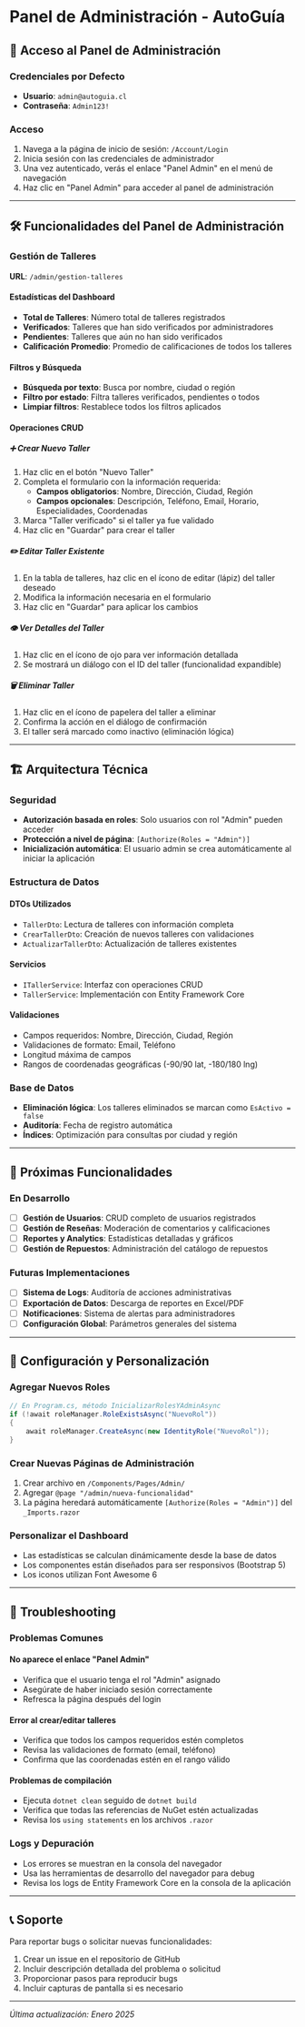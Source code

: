 # Panel de Administración - AutoGuía

## 🔐 Acceso al Panel de Administración

### Credenciales por Defecto
- **Usuario**: `admin@autoguia.cl`
- **Contraseña**: `Admin123!`

### Acceso
1. Navega a la página de inicio de sesión: `/Account/Login`
2. Inicia sesión con las credenciales de administrador
3. Una vez autenticado, verás el enlace "Panel Admin" en el menú de navegación
4. Haz clic en "Panel Admin" para acceder al panel de administración

---

## 🛠️ Funcionalidades del Panel de Administración

### Gestión de Talleres
**URL**: `/admin/gestion-talleres`

#### Estadísticas del Dashboard
- **Total de Talleres**: Número total de talleres registrados
- **Verificados**: Talleres que han sido verificados por administradores
- **Pendientes**: Talleres que aún no han sido verificados
- **Calificación Promedio**: Promedio de calificaciones de todos los talleres

#### Filtros y Búsqueda
- **Búsqueda por texto**: Busca por nombre, ciudad o región
- **Filtro por estado**: Filtra talleres verificados, pendientes o todos
- **Limpiar filtros**: Restablece todos los filtros aplicados

#### Operaciones CRUD

##### ➕ Crear Nuevo Taller
1. Haz clic en el botón "Nuevo Taller"
2. Completa el formulario con la información requerida:
   - **Campos obligatorios**: Nombre, Dirección, Ciudad, Región
   - **Campos opcionales**: Descripción, Teléfono, Email, Horario, Especialidades, Coordenadas
3. Marca "Taller verificado" si el taller ya fue validado
4. Haz clic en "Guardar" para crear el taller

##### ✏️ Editar Taller Existente
1. En la tabla de talleres, haz clic en el ícono de editar (lápiz) del taller deseado
2. Modifica la información necesaria en el formulario
3. Haz clic en "Guardar" para aplicar los cambios

##### 👁️ Ver Detalles del Taller
1. Haz clic en el ícono de ojo para ver información detallada
2. Se mostrará un diálogo con el ID del taller (funcionalidad expandible)

##### 🗑️ Eliminar Taller
1. Haz clic en el ícono de papelera del taller a eliminar
2. Confirma la acción en el diálogo de confirmación
3. El taller será marcado como inactivo (eliminación lógica)

---

## 🏗️ Arquitectura Técnica

### Seguridad
- **Autorización basada en roles**: Solo usuarios con rol "Admin" pueden acceder
- **Protección a nivel de página**: `[Authorize(Roles = "Admin")]`
- **Inicialización automática**: El usuario admin se crea automáticamente al iniciar la aplicación

### Estructura de Datos

#### DTOs Utilizados
- `TallerDto`: Lectura de talleres con información completa
- `CrearTallerDto`: Creación de nuevos talleres con validaciones
- `ActualizarTallerDto`: Actualización de talleres existentes

#### Servicios
- `ITallerService`: Interfaz con operaciones CRUD
- `TallerService`: Implementación con Entity Framework Core

#### Validaciones
- Campos requeridos: Nombre, Dirección, Ciudad, Región
- Validaciones de formato: Email, Teléfono
- Longitud máxima de campos
- Rangos de coordenadas geográficas (-90/90 lat, -180/180 lng)

### Base de Datos
- **Eliminación lógica**: Los talleres eliminados se marcan como `EsActivo = false`
- **Auditoría**: Fecha de registro automática
- **Índices**: Optimización para consultas por ciudad y región

---

## 🚀 Próximas Funcionalidades

### En Desarrollo
- [ ] **Gestión de Usuarios**: CRUD completo de usuarios registrados
- [ ] **Gestión de Reseñas**: Moderación de comentarios y calificaciones
- [ ] **Reportes y Analytics**: Estadísticas detalladas y gráficos
- [ ] **Gestión de Repuestos**: Administración del catálogo de repuestos

### Futuras Implementaciones
- [ ] **Sistema de Logs**: Auditoría de acciones administrativas
- [ ] **Exportación de Datos**: Descarga de reportes en Excel/PDF
- [ ] **Notificaciones**: Sistema de alertas para administradores
- [ ] **Configuración Global**: Parámetros generales del sistema

---

## 🔧 Configuración y Personalización

### Agregar Nuevos Roles
```csharp
// En Program.cs, método InicializarRolesYAdminAsync
if (!await roleManager.RoleExistsAsync("NuevoRol"))
{
    await roleManager.CreateAsync(new IdentityRole("NuevoRol"));
}
```

### Crear Nuevas Páginas de Administración
1. Crear archivo en `/Components/Pages/Admin/`
2. Agregar `@page "/admin/nueva-funcionalidad"`
3. La página heredará automáticamente `[Authorize(Roles = "Admin")]` del `_Imports.razor`

### Personalizar el Dashboard
- Las estadísticas se calculan dinámicamente desde la base de datos
- Los componentes están diseñados para ser responsivos (Bootstrap 5)
- Los iconos utilizan Font Awesome 6

---

## 🐛 Troubleshooting

### Problemas Comunes

#### No aparece el enlace "Panel Admin"
- Verifica que el usuario tenga el rol "Admin" asignado
- Asegúrate de haber iniciado sesión correctamente
- Refresca la página después del login

#### Error al crear/editar talleres
- Verifica que todos los campos requeridos estén completos
- Revisa las validaciones de formato (email, teléfono)
- Confirma que las coordenadas estén en el rango válido

#### Problemas de compilación
- Ejecuta `dotnet clean` seguido de `dotnet build`
- Verifica que todas las referencias de NuGet estén actualizadas
- Revisa los `using statements` en los archivos `.razor`

### Logs y Depuración
- Los errores se muestran en la consola del navegador
- Usa las herramientas de desarrollo del navegador para debug
- Revisa los logs de Entity Framework Core en la consola de la aplicación

---

## 📞 Soporte

Para reportar bugs o solicitar nuevas funcionalidades:
1. Crear un issue en el repositorio de GitHub
2. Incluir descripción detallada del problema o solicitud
3. Proporcionar pasos para reproducir bugs
4. Incluir capturas de pantalla si es necesario

---

*Última actualización: Enero 2025*
